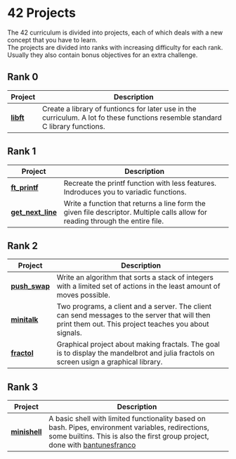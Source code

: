 # 42 Projects  

The 42 curriculum is divided into projects, each of which deals with a new concept that you have to learn.  
The projects are divided into ranks with increasing difficulty for each rank. Usually they also contain bonus objectives for an extra challenge.  

## Rank 0

|Project|Description|
|-------|-----------|
|[**libft**](https://github.com/jmolenaa/libft)|Create a library of funtioncs for later use in the curriculum. A lot fo these functions resemble standard C library functions.|

## Rank 1

|Project|Description|
|-------|-----------|
|[**ft_printf**](https://github.com/jmolenaa/ft_printf)|Recreate the printf function with less features. Indroduces you to variadic functions.|
|[**get_next_line**](https://github.com/jmolenaa/get_next_line)|Write a function that returns a line form the given file descriptor. Multiple calls allow for reading through the entire file.|

## Rank 2

|Project|Description|
|-------|-----------|
|[**push_swap**](https://github.com/jmolenaa/push_swap)|Write an algorithm that sorts a stack of integers with a limited set of actions in the least amount of moves possible.|
|[**minitalk**](https://github.com/jmolenaa/minitalk)|Two programs, a client and a server. The client can send messages to the server that will then print them out. This project teaches you about signals.|
|[**fractol**](https://github.com/jmolenaa/fractol)|Graphical project about making fractals. The goal is to display the mandelbrot and julia fractols on screen usign a graphical library.|


## Rank 3

|Project|Description|
|-------|-----------|
|[**minishell**](https://github.com/bantunesfranco/minishell)|A basic shell with limited functionality based on bash. Pipes, environment variables, redirections, some builtins. This is also the first group project, done with [bantunesfranco](https://github.com/bantunesfranco)|
